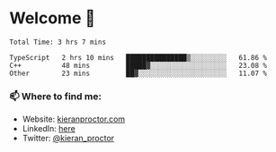 # Welcome 🦘

<!--START_SECTION:waka-->

```text
Total Time: 3 hrs 7 mins

TypeScript   2 hrs 10 mins   ███████████████▒░░░░░░░░░   61.86 %
C++          48 mins         █████▓░░░░░░░░░░░░░░░░░░░   23.08 %
Other        23 mins         ██▓░░░░░░░░░░░░░░░░░░░░░░   11.07 %
```

<!--END_SECTION:waka-->

### 📫 Where to find me:

-   Website: [kieranproctor.com](https://kieranproctor.com/)
-   LinkedIn: [here](https://www.linkedin.com/in/kieran-proctor-086b5a159/)
-   Twitter: [@kieran_proctor](https://twitter.com/kieran_proctor)
